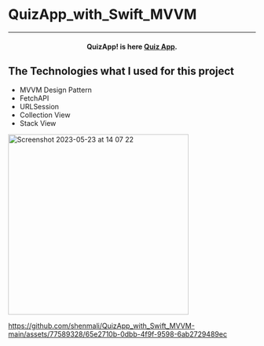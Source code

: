 # QuizApp_with_Swift_MVVM

<hr>
<h4 align="center">QuizApp! is here <a href="https://github.com/shenmali/QuizApp_with_Swift_MVVM-main" target="_blank">Quiz App</a>.</h4>

## The Technologies what I used for this project

* MVVM Design Pattern
* FetchAPI
* URLSession
* Collection View
* Stack View



<img width="367" alt="Screenshot 2023-05-23 at 14 07 22" src="https://github.com/shenmali/QuizApp_with_Swift_MVVM-main/assets/77589328/aa7a14d6-0bf6-4275-b700-91ebbbdee994">




https://github.com/shenmali/QuizApp_with_Swift_MVVM-main/assets/77589328/65e2710b-0dbb-4f9f-9598-6ab2729489ec


